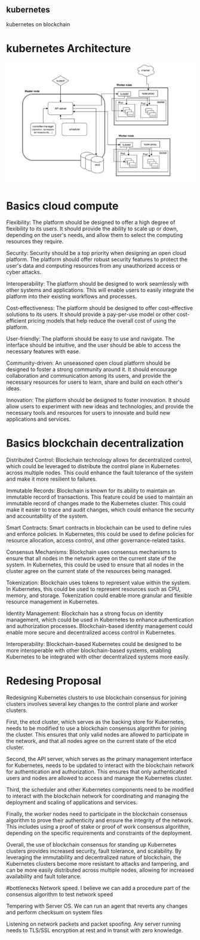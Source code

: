 ## kubernetes
kubernetes on blockchain

# kubernetes Architecture
![kubernetes](kubernetes.jpg)

# Basics cloud compute

Flexibility: The platform should be designed to offer a high degree of flexibility to its users. It should provide the ability to scale up or down, depending on the user's needs, and allow them to select the computing resources they require.

Security: Security should be a top priority when designing an open cloud platform. The platform should offer robust security features to protect the user's data and computing resources from any unauthorized access or cyber attacks.

Interoperability: The platform should be designed to work seamlessly with other systems and applications. This will enable users to easily integrate the platform into their existing workflows and processes.

Cost-effectiveness: The platform should be designed to offer cost-effective solutions to its users. It should provide a pay-per-use model or other cost-efficient pricing models that help reduce the overall cost of using the platform.

User-friendly: The platform should be easy to use and navigate. The interface should be intuitive, and the user should be able to access the necessary features with ease.

Community-driven: An unseasoned open cloud platform should be designed to foster a strong community around it. It should encourage collaboration and communication among its users, and provide the necessary resources for users to learn, share and build on each other's ideas.

Innovation: The platform should be designed to foster innovation. It should allow users to experiment with new ideas and technologies, and provide the necessary tools and resources for users to innovate and build new applications and services.

# Basics blockchain decentralization

Distributed Control: Blockchain technology allows for decentralized control, which could be leveraged to distribute the control plane in Kubernetes across multiple nodes. This could enhance the fault tolerance of the system and make it more resilient to failures.

Immutable Records: Blockchain is known for its ability to maintain an immutable record of transactions. This feature could be used to maintain an immutable record of changes made to the Kubernetes cluster. This could make it easier to trace and audit changes, which could enhance the security and accountability of the system.

Smart Contracts: Smart contracts in blockchain can be used to define rules and enforce policies. In Kubernetes, this could be used to define policies for resource allocation, access control, and other governance-related tasks.

Consensus Mechanisms: Blockchain uses consensus mechanisms to ensure that all nodes in the network agree on the current state of the system. In Kubernetes, this could be used to ensure that all nodes in the cluster agree on the current state of the resources being managed.

Tokenization: Blockchain uses tokens to represent value within the system. In Kubernetes, this could be used to represent resources such as CPU, memory, and storage. Tokenization could enable more granular and flexible resource management in Kubernetes.

Identity Management: Blockchain has a strong focus on identity management, which could be used in Kubernetes to enhance authentication and authorization processes. Blockchain-based identity management could enable more secure and decentralized access control in Kubernetes.

Interoperability: Blockchain-based Kubernetes could be designed to be more interoperable with other blockchain-based systems, enabling Kubernetes to be integrated with other decentralized systems more easily.

# Redesing Proposal 
Redesigning Kubernetes clusters to use blockchain consensus for joining clusters involves several key changes to the control plane and worker clusters.

First, the etcd cluster, which serves as the backing store for Kubernetes, needs to be modified to use a blockchain consensus algorithm for joining the cluster. This ensures that only valid nodes are allowed to participate in the network, and that all nodes agree on the current state of the etcd cluster.

Second, the API server, which serves as the primary management interface for Kubernetes, needs to be updated to interact with the blockchain network for authentication and authorization. This ensures that only authenticated users and nodes are allowed to access and manage the Kubernetes cluster.

Third, the scheduler and other Kubernetes components need to be modified to interact with the blockchain network for coordinating and managing the deployment and scaling of applications and services.

Finally, the worker nodes need to participate in the blockchain consensus algorithm to prove their authenticity and ensure the integrity of the network. This includes using a proof of stake or proof of work consensus algorithm, depending on the specific requirements and constraints of the deployment.

Overall, the use of blockchain consensus for standing up Kubernetes clusters provides increased security, fault tolerance, and scalability. By leveraging the immutability and decentralized nature of blockchain, the Kubernetes clusters become more resistant to attacks and tampering, and can be more easily distributed across multiple nodes, allowing for increased availability and fault tolerance.


#bottlenecks
Network speed. I believe we can add a procedure part of the consensus algorithm to test network speed

Tempering with Server OS. We can run an agent that reverts any changes and perform checksum on system files

Listening on network packets and packet spoofing. Any server running needs to TLS/SSL encryption at rest and in transit with zero knowledge.



